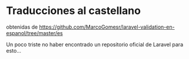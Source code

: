 # Traducciones al castellano

obtenidas de https://github.com/MarcoGomesr/laravel-validation-en-espanol/tree/master/es

Un poco triste no haber encontrado un repositorio oficial de Laravel para esto...
